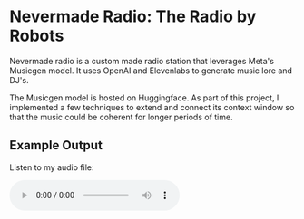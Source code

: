 # Nevermade Radio: The Radio by Robots


Nevermade radio is a custom made radio station that leverages Meta's Musicgen model. It uses OpenAI and Elevenlabs to generate music lore and DJ's. 

The Musicgen model is hosted on Huggingface. As part of this project, I implemented a few techniques to extend and connect its context window so that the music could be coherent for longer periods of time. 


## Example Output

Listen to my audio file:

<audio controls>
  <source src="https://raw.githubusercontent.com/banyan-m/nevermade/main/piano_riff.mp3" type="audio/mpeg">
Your browser does not support the audio element.
</audio>
